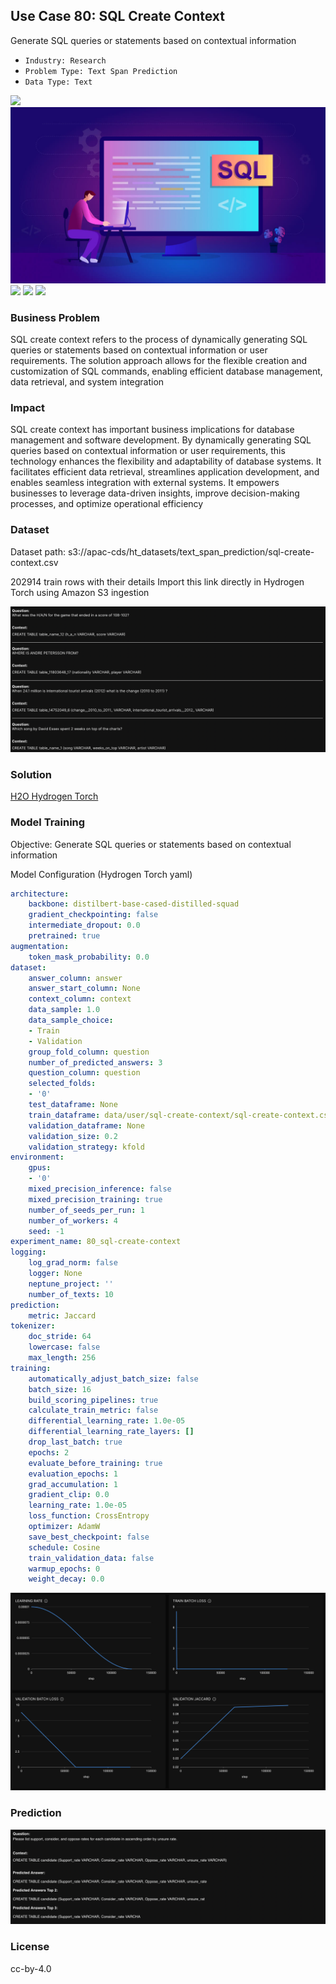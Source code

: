 ## Use Case 80: SQL Create Context

Generate SQL queries or statements based on contextual information 

- `Industry: Research`
- `Problem Type: Text Span Prediction`
- `Data Type: Text`

![](https://github.com/h2oai/ht-catalog/blob/646864e3c695f7c721514159bd6c59520dab7438/Assets/use-cases/sql_create_context/cover.png)
![](https://github.com/h2oai/ht-catalog/blob/646864e3c695f7c721514159bd6c59520dab7438/Assets/use-cases/sql_create_context/cover.jpg)
![](https://github.com/h2oai/ht-catalog/blob/646864e3c695f7c721514159bd6c59520dab7438/Assets/use-cases/sql_create_context/cover.jpeg)
![](https://github.com/h2oai/ht-catalog/blob/646864e3c695f7c721514159bd6c59520dab7438/Assets/use-cases/sql_create_context/cover.webp)
![](https://github.com/h2oai/ht-catalog/blob/646864e3c695f7c721514159bd6c59520dab7438/Assets/use-cases/sql_create_context/cover)

### Business Problem 

SQL create context refers to the process of dynamically generating SQL queries or statements based on contextual information or user requirements. The solution approach allows for the flexible creation and customization of SQL commands, enabling efficient database management, data retrieval, and system integration

### Impact

SQL create context has important business implications for database management and software development. By dynamically generating SQL queries based on contextual information or user requirements, this technology enhances the flexibility and adaptability of database systems. It facilitates efficient data retrieval, streamlines application development, and enables seamless integration with external systems. It empowers businesses to leverage data-driven insights, improve decision-making processes, and optimize operational efficiency

### Dataset

Dataset path: s3://apac-cds/ht_datasets/text_span_prediction/sql-create-context.csv

202914 train rows with their details Import this link directly in Hydrogen Torch using Amazon S3 ingestion

![train data](https://github.com/h2oai/ht-catalog/blob/646864e3c695f7c721514159bd6c59520dab7438/Assets/use-cases/sql_create_context/train%20data.png)

### Solution

[H2O Hydrogen Torch](https://docs.h2o.ai/h2o-hydrogen-torch/)

### Model Training

Objective: Generate SQL queries or statements based on contextual information 

Model Configuration (Hydrogen Torch yaml)

```yaml
architecture:
    backbone: distilbert-base-cased-distilled-squad
    gradient_checkpointing: false
    intermediate_dropout: 0.0
    pretrained: true
augmentation:
    token_mask_probability: 0.0
dataset:
    answer_column: answer
    answer_start_column: None
    context_column: context
    data_sample: 1.0
    data_sample_choice:
    - Train
    - Validation
    group_fold_column: question
    number_of_predicted_answers: 3
    question_column: question
    selected_folds:
    - '0'
    test_dataframe: None
    train_dataframe: data/user/sql-create-context/sql-create-context.csv
    validation_dataframe: None
    validation_size: 0.2
    validation_strategy: kfold
environment:
    gpus:
    - '0'
    mixed_precision_inference: false
    mixed_precision_training: true
    number_of_seeds_per_run: 1
    number_of_workers: 4
    seed: -1
experiment_name: 80_sql-create-context
logging:
    log_grad_norm: false
    logger: None
    neptune_project: ''
    number_of_texts: 10
prediction:
    metric: Jaccard
tokenizer:
    doc_stride: 64
    lowercase: false
    max_length: 256
training:
    automatically_adjust_batch_size: false
    batch_size: 16
    build_scoring_pipelines: true
    calculate_train_metric: false
    differential_learning_rate: 1.0e-05
    differential_learning_rate_layers: []
    drop_last_batch: true
    epochs: 2
    evaluate_before_training: true
    evaluation_epochs: 1
    grad_accumulation: 1
    gradient_clip: 0.0
    learning_rate: 1.0e-05
    loss_function: CrossEntropy
    optimizer: AdamW
    save_best_checkpoint: false
    schedule: Cosine
    train_validation_data: false
    warmup_epochs: 0
    weight_decay: 0.0

```

![chart](https://github.com/h2oai/ht-catalog/blob/646864e3c695f7c721514159bd6c59520dab7438/Assets/use-cases/sql_create_context/chart.png)


### Prediction

![Predictions](https://github.com/h2oai/ht-catalog/blob/646864e3c695f7c721514159bd6c59520dab7438/Assets/use-cases/sql_create_context/Validation%20Predictions.png)

### License

cc-by-4.0
